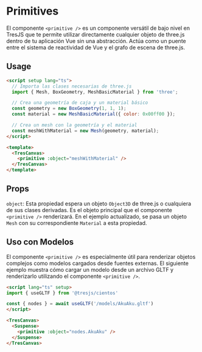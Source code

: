 # Primitives

El componente `<primitive />` es un componente versátil de bajo nivel en TresJS que te permite utilizar directamente cualquier objeto de three.js dentro de tu aplicación Vue sin una abstracción. Actúa como un puente entre el sistema de reactividad de Vue y el grafo de escena de three.js.

## Usage

```html
<script setup lang="ts">
  // Importa las clases necesarias de three.js
  import { Mesh, BoxGeometry, MeshBasicMaterial } from 'three';

  // Crea una geometría de caja y un material básico
  const geometry = new BoxGeometry(1, 1, 1);
  const material = new MeshBasicMaterial({ color: 0x00ff00 });

  // Crea un mesh con la geometría y el material
  const meshWithMaterial = new Mesh(geometry, material);
</script>

<template>
  <TresCanvas>
    <primitive :object="meshWithMaterial" />
  </TresCanvas>  
</template>
```

## Props

`object`: Esta propiedad espera un objeto `Object3D` de three.js o cualquiera de sus clases derivadas. Es el objeto principal que el componente `<primitive />` renderizará. En el ejemplo actualizado, se pasa un objeto `Mesh` con su correspondiente `Material` a esta propiedad.

## Uso con Modelos

El componente `<primitive />` es especialmente útil para renderizar objetos complejos como modelos cargados desde fuentes externas. El siguiente ejemplo muestra cómo cargar un modelo desde un archivo GLTF y renderizarlo utilizando el componente `<primitive />`.

```html
<script lang="ts" setup>
import { useGLTF } from '@tresjs/cientos'

const { nodes } = await useGLTF('/models/AkuAku.gltf')
</script>

<TresCanvas>
  <Suspense>
    <primitive :object="nodes.AkuAku" />
  </Suspense>
</TresCanvas>
```
